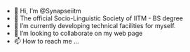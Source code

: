 - 👋 Hi, I’m @Synapseiitm
- 👀 The official Socio-Linguistic Society of IITM - BS degree
- 🌱 I’m currently developing technical facilities for myself.
- 💞️ I’m looking to collaborate on my web page
- 📫 How to reach me ...

<!---
Synapseiitm/Synapseiitm is a ✨ special ✨ repository because its `README.md` (this file) appears on your GitHub profile.
You can click the Preview link to take a look at your changes.
--->
